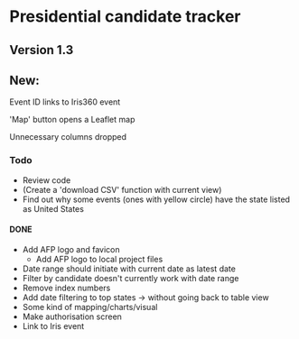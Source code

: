 # Presidential candidate tracker

## Version 1.3

## New:

Event ID links to Iris360 event

'Map' button opens a Leaflet map

Unnecessary columns dropped

### Todo
* Review code
* (Create a 'download CSV' function with current view)
* Find out why some events (ones with yellow circle) have the state listed as United States

#### DONE
* Add AFP logo and favicon
    * Add AFP logo to local project files
* Date range should initiate with current date as latest date
* Filter by candidate doesn't currently work with date range
* Remove index numbers
* Add date filtering to top states -> without going back to table view
* Some kind of mapping/charts/visual
* Make authorisation screen
* Link to Iris event
